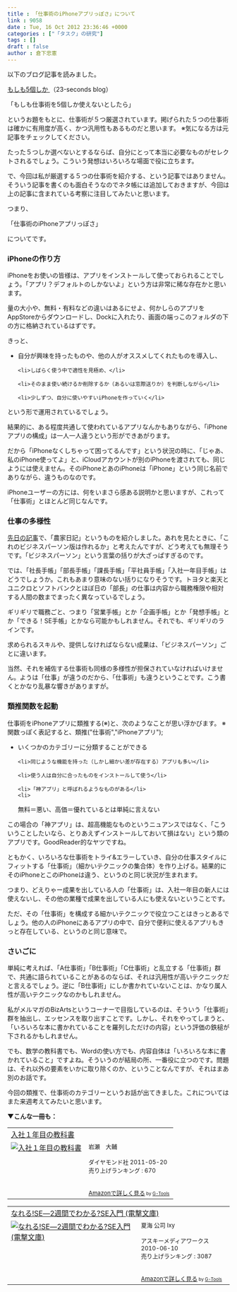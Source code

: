 ```yaml
---
title : 「仕事術のiPhoneアプリっぽさ」について
link : 9058
date : Tue, 16 Oct 2012 23:36:46 +0000
categories : ["「タスク」の研究"]
tags : []
draft : false
author : 倉下忠憲
---
```


以下のブログ記事を読みました。

<a href="http://23secblog.blogspot.jp/2012/09/5.html">もしも5個しか </a>（23-seconds blog）

「もしも仕事術を5個しか使えないとしたら」

というお題をもとに、仕事術が５つ厳選されています。掲げられた５つの仕事術は確かに有用度が高く、かつ汎用性もあるものだと思います。
※気になる方は元記事をチェックしてください。

たった５つしか選べないとするならば、自分にとって本当に必要なものがセレクトされるでしょう。こういう発想はいろいろな場面で役に立ちます。

で、今回は私が厳選する５つの仕事術を紹介する、という記事ではありません。そういう記事を書くのも面白そうなのでネタ帳には追加しておきますが、今回は上の記事に含まれている考察に注目してみたいと思います。

つまり、

「仕事術のiPhoneアプリっぽさ」

についてです。

<h3>iPhoneの作り方</h3>
iPhoneをお使いの皆様は、アプリをインストールして使っておられることでしょう。「アプリ？デフォルトのしかないよ」という方は非常に稀な存在かと思います。

量の大小や、無料・有料などの違いはあるにせよ、何かしらのアプリをAppStoreからダウンロードし、Dockに入れたり、画面の端っこのフォルダの下の方に格納されているはずです。

きっと、

<ul>
	<li>自分が興味を持ったものや、他の人がオススメしてくれたものを導入し、</li>

	<li>しばらく使う中で適性を見極め、</li>

	<li>そのまま使い続けるか削除するか（あるいは窓際送りか）を判断しながら</li>

	<li>少しずつ、自分に使いやすいiPhoneを作っていく</li>
</ul>



という形で運用されているでしょう。

結果的に、ある程度共通して使われているアプリなんかもありながら、「iPhoneアプリの構成」は一人一人違うという形ができあがります。

だから「iPhoneなくしちゃって困ってるんです」という状況の時に、「じゃあ、私のiPhone使ってよ」と、iCloudアカウントが別のiPhoneを渡されても、同じようには使えません。そのiPhoneとあのiPhoneは「iPhone」という同じ名前でありながら、違うものなのです。

iPhoneユーザーの方には、何をいまさら感ある説明かと思いますが、これって「仕事術」とほとんど同じなんです。

<h3>仕事の多様性</h3>
<a href="https://rashita.net/blog/?p=9051">先日の記事</a>で、「農家日記」というものを紹介しました。あれを見たときに、「これのビジネスパーソン版は作れるか」と考えたんですが、どう考えても無理そうです。「ビジネスパーソン」という言葉の括りが大ざっぱすぎるのです。

では、「社長手帳」「部長手帳」「課長手帳」「平社員手帳」「入社一年目手帳」はどうでしょうか。これもあまり意味のない括りになりそうです。トヨタと楽天とユニクロとソフトバンクとほぼ日の「部長」の仕事は内容から職務権限や相対する人間の数までまったく異なっているでしょう。

ギリギリで職務ごと、つまり「営業手帳」とか「企画手帳」とか「発想手帳」とか「できる！SE手帳」とかなら可能かもしれません。それでも、ギリギリのラインです。

求められるスキルや、提供しなければならない成果は、「ビジネスパーソン」ごとに違います。

当然、それを補佐する仕事術も同様の多様性が担保されていなければいけません。ようは「仕事」が違うのだから、「仕事術」も違うということです。こう書くとかなり乱暴な響きがありますが。

<h3>類推関数を起動</h3>
仕事術をiPhoneアプリに類推する(※)と、次のようなことが思い浮かびます。
※関数っぽく表記すると、類推("仕事術","iPhoneアプリ");

<ul>
	<li>いくつかのカテゴリーに分類することができる</li>

	<li>同じような機能を持った（しかし細かい差が存在する）アプリも多い</li>

	<li>使う人は自分に合ったものをインストールして使う</li>

	<li>「神アプリ」と呼ばれるようなものがある</li>
	<li>
無料＝悪い、高価＝優れているとは単純に言えない</li>

</ul>


この場合の「神アプリ」は、超高機能なものというニュアンスではなく、「こういうことしたいなら、とりあえずインストールしておいて損はない」という類のアプリです。GoodReader的なヤツですね。

ともかく、いろいろな仕事術をトライ&エラーしていき、自分の仕事スタイルにフィットする「仕事術」（細かいテクニックの集合体）を作り上げる。結果的にそのiPhoneとこのiPhoneは違う、というのと同じ状況が生まれます。

つまり、どえりゃー成果を出している人の「仕事術」は、入社一年目の新人には使えないし、その他の業種で成果を出している人にも使えないということです。

ただ、その「仕事術」を構成する細かいテクニックで役立つことはきっとあるでしょう。他の人のiPhoneにあるアプリの中で、自分で便利に使えるアプリもきっと存在している、というのと同じ意味で。

<h3>さいごに</h3>
単純に考えれば、「A仕事術」「B仕事術」「C仕事術」と乱立する「仕事術」群で、共通に語られていることがあるのならば、それは汎用性が高いテクニックだと言えるでしょう。逆に「B仕事術」にしか書かれていないことは、かなり属人性が高いテクニックなのかもしれません。

私がメルマガのBizArtsというコーナーで目指しているのは、そういう「仕事術」群を抽出し、エッセンスを取り出すことです。しかし、それをやってしまうと、「いろいろな本に書かれていることを羅列しただけの内容」という評価の鉄槌が下されるかもしれません。

でも、数学の教科書でも、Wordの使い方でも、内容自体は「いろいろな本に書かれていること」ですよね。そういうのが結局の所、一番役に立つのです。問題は、それ以外の要素をいかに取り除くのか、ということなんですが、それはまあ別のお話です。

今回の類推で、仕事術のカテゴリーというお話が出てきました。これについてはまた来週考えてみたいと思います。

<strong>▼こんな一冊も：</strong>

<table  border="0" cellpadding="5"><tr><td colspan="2"><a href="http://www.amazon.co.jp/%E5%85%A5%E7%A4%BE%EF%BC%91%E5%B9%B4%E7%9B%AE%E3%81%AE%E6%95%99%E7%A7%91%E6%9B%B8-%E5%B2%A9%E7%80%AC-%E5%A4%A7%E8%BC%94/dp/4478015422%3FSubscriptionId%3D15SMZCTB9V8NGR2TW082%26tag%3Drashita1000-22%26linkCode%3Dxm2%26camp%3D2025%26creative%3D165953%26creativeASIN%3D4478015422" target="_blank">入社１年目の教科書</a><img src="http://www.assoc-amazon.jp/e/ir?t=rashita1000-22&l=ur2&o=9" width="1" height="1" style="border: none;" alt="" /></td></tr><tr><td valign="top"><a href="http://www.amazon.co.jp/%E5%85%A5%E7%A4%BE%EF%BC%91%E5%B9%B4%E7%9B%AE%E3%81%AE%E6%95%99%E7%A7%91%E6%9B%B8-%E5%B2%A9%E7%80%AC-%E5%A4%A7%E8%BC%94/dp/4478015422%3FSubscriptionId%3D15SMZCTB9V8NGR2TW082%26tag%3Drashita1000-22%26linkCode%3Dxm2%26camp%3D2025%26creative%3D165953%26creativeASIN%3D4478015422" target="_blank"><img src="http://ecx.images-amazon.com/images/I/41u1fcgn0ZL._SL160_.jpg" border="0" alt="入社１年目の教科書" /></a></td><td valign="top"><font size="-1">岩瀬　大輔 <br /><br />ダイヤモンド社  2011-05-20<br />売り上げランキング : 670<br /><br /><br /><a href="http://www.amazon.co.jp/%E5%85%A5%E7%A4%BE%EF%BC%91%E5%B9%B4%E7%9B%AE%E3%81%AE%E6%95%99%E7%A7%91%E6%9B%B8-%E5%B2%A9%E7%80%AC-%E5%A4%A7%E8%BC%94/dp/4478015422%3FSubscriptionId%3D15SMZCTB9V8NGR2TW082%26tag%3Drashita1000-22%26linkCode%3Dxm2%26camp%3D2025%26creative%3D165953%26creativeASIN%3D4478015422" target="_blank">Amazonで詳しく見る</a></font><font size="-2"> by <a href="http://www.goodpic.com/mt/aws/index.html" >G-Tools</a></font></td></tr></table>

<table  border="0" cellpadding="5"><tr><td colspan="2"><a href="http://www.amazon.co.jp/%E3%81%AA%E3%82%8C%E3%82%8B-SE%E2%80%952%E9%80%B1%E9%96%93%E3%81%A7%E3%82%8F%E3%81%8B%E3%82%8B-SE%E5%85%A5%E9%96%80-%E9%9B%BB%E6%92%83%E6%96%87%E5%BA%AB-%E5%A4%8F%E6%B5%B7/dp/4048686054%3FSubscriptionId%3D15SMZCTB9V8NGR2TW082%26tag%3Drashita1000-22%26linkCode%3Dxm2%26camp%3D2025%26creative%3D165953%26creativeASIN%3D4048686054" target="_blank">なれる!SE―2週間でわかる?SE入門 (電撃文庫)</a><img src="http://www.assoc-amazon.jp/e/ir?t=rashita1000-22&l=ur2&o=9" width="1" height="1" style="border: none;" alt="" /></td></tr><tr><td valign="top"><a href="http://www.amazon.co.jp/%E3%81%AA%E3%82%8C%E3%82%8B-SE%E2%80%952%E9%80%B1%E9%96%93%E3%81%A7%E3%82%8F%E3%81%8B%E3%82%8B-SE%E5%85%A5%E9%96%80-%E9%9B%BB%E6%92%83%E6%96%87%E5%BA%AB-%E5%A4%8F%E6%B5%B7/dp/4048686054%3FSubscriptionId%3D15SMZCTB9V8NGR2TW082%26tag%3Drashita1000-22%26linkCode%3Dxm2%26camp%3D2025%26creative%3D165953%26creativeASIN%3D4048686054" target="_blank"><img src="http://ecx.images-amazon.com/images/I/513Aypy6qwL._SL160_.jpg" border="0" alt="なれる!SE―2週間でわかる?SE入門 (電撃文庫)" /></a></td><td valign="top"><font size="-1">夏海 公司 Ixy <br /><br />アスキーメディアワークス  2010-06-10<br />売り上げランキング : 3087<br /><br /><br /><a href="http://www.amazon.co.jp/%E3%81%AA%E3%82%8C%E3%82%8B-SE%E2%80%952%E9%80%B1%E9%96%93%E3%81%A7%E3%82%8F%E3%81%8B%E3%82%8B-SE%E5%85%A5%E9%96%80-%E9%9B%BB%E6%92%83%E6%96%87%E5%BA%AB-%E5%A4%8F%E6%B5%B7/dp/4048686054%3FSubscriptionId%3D15SMZCTB9V8NGR2TW082%26tag%3Drashita1000-22%26linkCode%3Dxm2%26camp%3D2025%26creative%3D165953%26creativeASIN%3D4048686054" target="_blank">Amazonで詳しく見る</a></font><font size="-2"> by <a href="http://www.goodpic.com/mt/aws/index.html" >G-Tools</a></font></td></tr></table>
